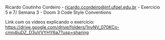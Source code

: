 Ricardo Coutinho Cordeiro - ricardo.ccordeiro@inf.ufpel.edu.br - Exercicio 5 e 7/ Semana 3 - Doom 3 Code Style Conventions

Link com os videos explicando o exercicio: https://drive.google.com/drive/folders/1nyNV_070KCo-cmn4iuDZ_D3uVVYHY6a7?usp=sharing
